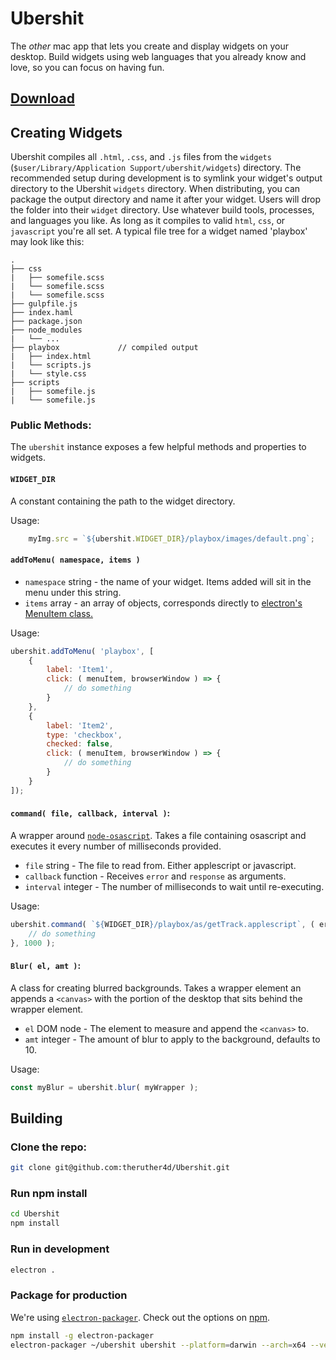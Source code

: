 # Ubershit
The *other* mac app that lets you create and display widgets on your desktop. Build widgets using web languages that you already know and love, so you can focus on having fun.

## [Download](https://github.com/theruther4d/Ubershit/releases/download/0.2.0/ubershit-darwin-x64.0.2.0.zip)

## Creating Widgets
Ubershit compiles all `.html`, `.css`, and `.js` files from the `widgets` (`$user/Library/Application Support/ubershit/widgets`) directory. The recommended setup during development is to symlink your widget's output directory to the Ubershit `widgets` directory. When distributing, you can package the output directory and name it after your widget. Users will drop the folder into their `widget` directory. Use whatever build tools, processes, and languages you like. As long as it compiles to valid `html`, `css`, or `javascript` you're all set. A typical file tree for a widget named 'playbox' may look like this:

```
.
├── css
|   ├── somefile.scss
|   └── somefile.scss
|   └── somefile.scss
├── gulpfile.js
├── index.haml
├── package.json
├── node_modules
|   └── ...
├── playbox             // compiled output
|   ├── index.html
|   └── scripts.js
|   └── style.css
├── scripts
|   ├── somefile.js
|   └── somefile.js

```

### Public Methods:
The `ubershit` instance exposes a few helpful methods and properties to widgets.

#### `WIDGET_DIR`
A constant containing the path to the widget directory.

Usage:
```javascript
    myImg.src = `${ubershit.WIDGET_DIR}/playbox/images/default.png`;
```

#### `addToMenu( namespace, items )`
  * `namespace` string - the name of your widget. Items added will sit in the menu under this string.
  * `items` array - an array of objects, corresponds directly to [electron's MenuItem class.](https://github.com/atom/electron/blob/master/docs/api/menu-item.md)

Usage:
```javascript
ubershit.addToMenu( 'playbox', [
    {
        label: 'Item1',
        click: ( menuItem, browserWindow ) => {
            // do something
        }
    },
    {
        label: 'Item2',
        type: 'checkbox',
        checked: false,
        click: ( menuItem, browserWindow ) => {
            // do something
        }
    }
]);
```

#### `command( file, callback, interval )`:
A wrapper around [`node-osascript`](https://www.npmjs.com/package/node-osascript).  Takes a file containing osascript and executes it every number of milliseconds provided.
* `file` string - The file to read from. Either applescript or javascript.
* `callback` function - Receives `error` and `response` as arguments.
* `interval` integer - The number of milliseconds to wait until re-executing.

Usage:
```javascript
ubershit.command( `${WIDGET_DIR}/playbox/as/getTrack.applescript`, ( err, res ) => {
    // do something
}, 1000 );
```

#### `Blur( el, amt )`:
A class for creating blurred backgrounds. Takes a wrapper element an appends a `<canvas>` with the portion of the desktop that sits behind the wrapper element.
* `el` DOM node - The element to measure and append the `<canvas>` to.
* `amt` integer - The amount of blur to apply to the background, defaults to 10.

Usage:
```javascript
const myBlur = ubershit.blur( myWrapper );
```

## Building
### Clone the repo:
```sh
git clone git@github.com:theruther4d/Ubershit.git
```

### Run npm install
```sh
cd Ubershit
npm install
```
### Run in development
```sh
electron .
```

### Package for production
We're using [`electron-packager`](https://www.npmjs.com/package/electron-packager). Check out the options on [npm](https://www.npmjs.com/package/electron-packager).
```sh
npm install -g electron-packager
electron-packager ~/ubershit ubershit --platform=darwin --arch=x64 --version=0.36.10 --overwrite --ignore='/internal'
```
